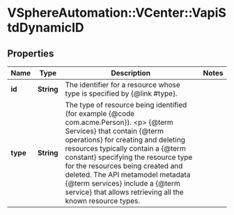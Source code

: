# VSphereAutomation::VCenter::VapiStdDynamicID

## Properties
Name | Type | Description | Notes
------------ | ------------- | ------------- | -------------
**id** | **String** | The identifier for a resource whose type is specified by {@link #type}. | 
**type** | **String** | The type of resource being identified (for example {@code com.acme.Person}). &lt;p&gt; {@term Services} that contain {@term operations} for creating and deleting resources typically contain a {@term constant} specifying the resource type for the resources being created and deleted. The API metamodel metadata {@term services} include a {@term service} that allows retrieving all the known resource types. | 


